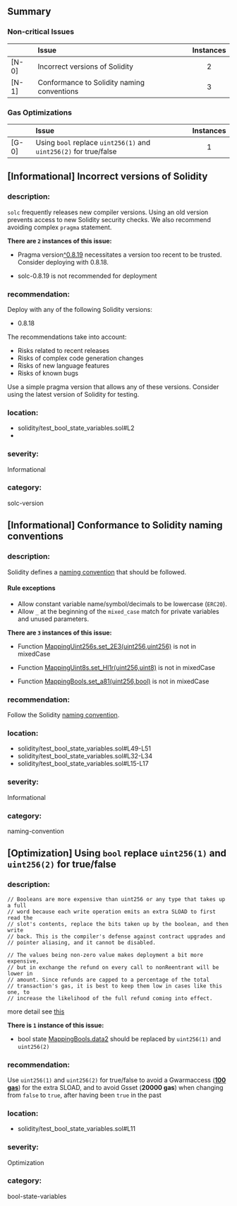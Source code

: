 ## Summary 

### Non-critical Issues

| |Issue|Instances|
|---|:---|:---:|
| [N-0] | Incorrect versions of Solidity | 2 |
| [N-1] | Conformance to Solidity naming conventions | 3 |


### Gas Optimizations

| |Issue|Instances|
|---|:---|:---:|
| [G-0] | Using `bool` replace `uint256(1)` and `uint256(2)` for true/false | 1 |



## [Informational] Incorrect versions of Solidity

### description:

`solc` frequently releases new compiler versions. Using an old version prevents access to new Solidity security checks.
We also recommend avoiding complex `pragma` statement.

**There are `2` instances of this issue:**

- Pragma version[^0.8.19](solidity/test_bool_state_variables.sol#L2) necessitates a version too recent to be trusted. Consider deploying with 0.8.18.

- solc-0.8.19 is not recommended for deployment


### recommendation:

Deploy with any of the following Solidity versions:
- 0.8.18

The recommendations take into account:
- Risks related to recent releases
- Risks of complex code generation changes
- Risks of new language features
- Risks of known bugs

Use a simple pragma version that allows any of these versions.
Consider using the latest version of Solidity for testing.

### location:
- solidity/test_bool_state_variables.sol#L2
- 

### severity:
Informational

### category:
solc-version

## [Informational] Conformance to Solidity naming conventions

### description:

Solidity defines a [naming convention](https://solidity.readthedocs.io/en/v0.4.25/style-guide.html#naming-conventions) that should be followed.
#### Rule exceptions
- Allow constant variable name/symbol/decimals to be lowercase (`ERC20`).
- Allow `_` at the beginning of the `mixed_case` match for private variables and unused parameters.

**There are `3` instances of this issue:**

- Function [MappingUint256s.set_2E3(uint256,uint256)](solidity/test_bool_state_variables.sol#L49-L51) is not in mixedCase

- Function [MappingUint8s.set_Hl1r(uint256,uint8)](solidity/test_bool_state_variables.sol#L32-L34) is not in mixedCase

- Function [MappingBools.set_a81(uint256,bool)](solidity/test_bool_state_variables.sol#L15-L17) is not in mixedCase


### recommendation:
Follow the Solidity [naming convention](https://solidity.readthedocs.io/en/v0.4.25/style-guide.html#naming-conventions).

### location:
- solidity/test_bool_state_variables.sol#L49-L51
- solidity/test_bool_state_variables.sol#L32-L34
- solidity/test_bool_state_variables.sol#L15-L17

### severity:
Informational

### category:
naming-convention

## [Optimization] Using `bool` replace `uint256(1)` and `uint256(2)` for true/false

### description:

```solidity
// Booleans are more expensive than uint256 or any type that takes up a full
// word because each write operation emits an extra SLOAD to first read the
// slot's contents, replace the bits taken up by the boolean, and then write
// back. This is the compiler's defense against contract upgrades and
// pointer aliasing, and it cannot be disabled.

// The values being non-zero value makes deployment a bit more expensive,
// but in exchange the refund on every call to nonReentrant will be lower in
// amount. Since refunds are capped to a percentage of the total
// transaction's gas, it is best to keep them low in cases like this one, to
// increase the likelihood of the full refund coming into effect.
```
more detail see [this](https://github.com/OpenZeppelin/openzeppelin-contracts/blob/58f635312aa21f947cae5f8578638a85aa2519f5/contracts/security/ReentrancyGuard.sol#L23-L33)
    
    

**There is `1` instance of this issue:**

- bool state [MappingBools.data2](solidity/test_bool_state_variables.sol#L11) should be replaced by `uint256(1)` and `uint256(2)`

### recommendation:
Use `uint256(1)` and `uint256(2)` for true/false to avoid a Gwarmaccess (**[100 gas](https://gist.github.com/0xxfu/d12e22af63cd2e0e9d6a8550360b2959)**) for the extra SLOAD, and to avoid Gsset (**20000 gas**) when changing from `false` to `true`, after having been `true` in the past

### location:
- solidity/test_bool_state_variables.sol#L11

### severity:
Optimization

### category:
bool-state-variables
